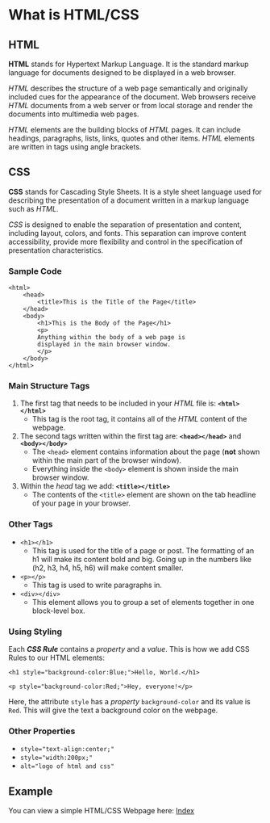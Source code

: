 # What is HTML/CSS

## HTML

**HTML** stands for Hypertext Markup Language. It is the standard markup language for documents designed to be displayed in a web browser. 

*HTML* describes the structure of a web page semantically and originally included cues for the appearance of the document.
Web browsers receive *HTML* documents from a web server or from local storage and render the documents into multimedia web pages. 

*HTML* elements are the building blocks of *HTML* pages. It can include headings, paragraphs, lists, links, quotes and other items. *HTML* elements are written in tags using angle brackets. 

## CSS
**CSS** stands for Cascading Style Sheets. It is a style sheet language used for describing the presentation of a document written in a markup language such as *HTML*. 

*CSS* is designed to enable the separation of presentation and content, including layout, colors, and fonts. 
This separation can improve content accessibility, provide more flexibility and control in the specification of presentation characteristics.

### Sample Code 
```
<html>
    <head>
        <title>This is the Title of the Page</title>
    </head>
    <body>
        <h1>This is the Body of the Page</h1>
        <p>
        Anything within the body of a web page is
        displayed in the main browser window.
        </p>
    </body>
</html>
```

### Main Structure Tags

1. The first tag that needs to be included in your *HTML* file is:
    **`<html></html>`**
    - This tag is the root tag, it contains all of the *HTML* content of the webpage.
2. The second tags written within the first tag are: 
   **`<head></head>`** and **`<body></body>`**
    - The `<head>` element contains information about the page (**not** shown within the main part of the browser window).
    - Everything inside the `<body>` element is shown inside the main browser window.
3. Within the *head* tag we add: 
   **`<title></title>`**
    - The contents of the `<title>` element are shown on the tab headline of your page in your browser.


### Other Tags

- `<h1></h1>`
    * This tag is used for the title of a page or post. The formatting of an h1 will make its content bold and big. 
      Going up in the numbers like (h2, h3, h4, h5, h6) will make content smaller.
- `<p></p>`
    * This tag is used to write paragraphs in.
- `<div></div>`
    * This element allows you to group a set of elements together in one block-level box.


### Using Styling
Each **_CSS Rule_** contains a *property* and a *value*.
This is how we add CSS Rules to our HTML elements:

```
<h1 style="background-color:Blue;">Hello, World.</h1>

<p style="background-color:Red;">Hey, everyone!</p>
```
Here, the attribute `style` has a *property* `background-color` and its value is `Red`.
This will give the text a background color on the webpage.

### Other Properties
- `style="text-align:center;"`
- `style="width:200px;"`
- `alt="logo of html and css"`


## Example
You can view a simple HTML/CSS Webpage here: [Index](reading-notes/../index.html)